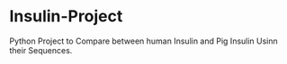 # Insulin-Project

Python Project to Compare between human Insulin and Pig Insulin Usinn their Sequences.
